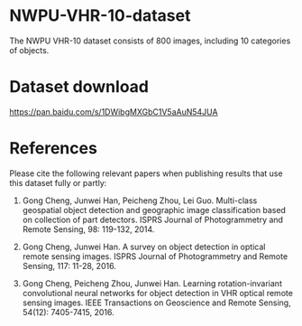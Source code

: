 # NWPU-VHR-10-dataset

The NWPU VHR-10 dataset consists of 800 images, including 10 categories of objects.

# Dataset download
https://pan.baidu.com/s/1DWibgMXGbC1V5aAuN54JUA

# References

Please cite the following relevant papers when publishing results that use this dataset fully or partly:

1. Gong Cheng, Junwei Han, Peicheng Zhou, Lei Guo. Multi-class geospatial object detection and geographic image classification based on collection of part detectors. ISPRS Journal of Photogrammetry and Remote Sensing, 98: 119-132, 2014.

2. Gong Cheng, Junwei Han. A survey on object detection in optical remote sensing images. ISPRS Journal of Photogrammetry and Remote Sensing, 117: 11-28, 2016.

3. Gong Cheng, Peicheng Zhou, Junwei Han. Learning rotation-invariant convolutional neural networks for object detection in VHR optical remote sensing images. IEEE Transactions on Geoscience and Remote Sensing, 54(12): 7405-7415, 2016.
